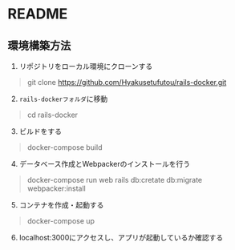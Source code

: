 # README

## 環境構築方法

1. リポジトリをローカル環境にクローンする
> git clone https://github.com/Hyakusetufutou/rails-docker.git

2. `rails-dockerフォルダ`に移動
> cd rails-docker

3. ビルドをする
> docker-compose build

4. データベース作成とWebpackerのインストールを行う
> docker-compose run web rails db:cretate db:migrate webpacker:install

5. コンテナを作成・起動する
> docker-compose up

6. localhost:3000にアクセスし、アプリが起動しているか確認する


